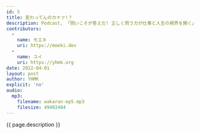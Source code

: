 ```yaml
---
id: 5
title: 変わってんのカナァ!？
description: Podcast, 「問いこそが答えだ! 正しく問う力が仕事と人生の視界を開く」, Dyson Zone, 危ない危険, バカリズム「女子力」などについて話しました。
contributors:
  - 
    name: モエキ
    uri: https://moeki.dev
  -
    name: ユイ
    uri: https://yhmk.org
date: 2022-04-01
layout: post
author: YHMK
explicit: 'no'
audio:
  mp3:
    filename: wakaran-ep5.mp3
    filesize: 49402484
---
```


{{ page.description }}
